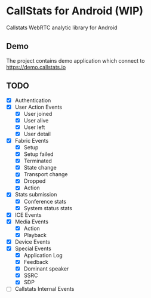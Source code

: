 CallStats for Android (WIP)
===========================
Callstats WebRTC analytic library for Android

## Demo
The project contains demo application which connect to https://demo.callstats.io

## TODO

- [x] Authentication
- [x] User Action Events
  - [x] User joined
  - [x] User alive
  - [x] User left
  - [x] User detail
- [x] Fabric Events
  - [x] Setup
  - [x] Setup failed
  - [x] Terminated
  - [x] State change
  - [x] Transport change
  - [x] Dropped
  - [x] Action
- [x] Stats submission
  - [x] Conference stats
  - [x] System status stats
- [x] ICE Events
- [x] Media Events
  - [x] Action
  - [x] Playback
- [x] Device Events
- [x] Special Events
  - [x] Application Log
  - [x] Feedback
  - [x] Dominant speaker
  - [x] SSRC
  - [x] SDP
- [ ] Callstats Internal Events
